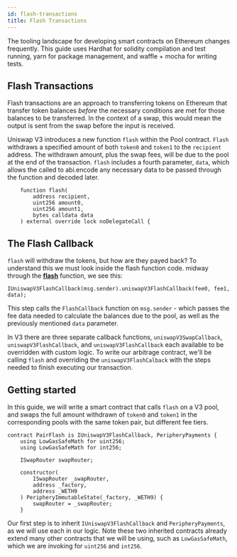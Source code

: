 ```yaml
---
id: flash-transactions
title: Flash Transactions
---
```


The tooling landscape for developing smart contracts on Ethereum changes frequently. This guide uses Hardhat for solidity compilation and test running, yarn for package management, and waffle + mocha for writing tests. 

## Flash Transactions

Flash transactions are an approach to transferring tokens on Ethereum that transfer token balances *before* the necessary conditions are met for those balances to be transferred. In the context of a swap, this would mean the output is sent from the swap before the input is received. 

Uniswap V3 introduces a new function `flash` within the Pool contract. `Flash` withdraws a specified amount of both `token0` and `token1` to the `recipient` address. The withdrawn amount, plus the swap fees, will be due to the pool at the end of the transaction. `flash` includes a fourth parameter, `data`, which allows the called to abi.encode any necessary data to be passed through the function and decoded later.
  
```solidity
    function flash(
        address recipient,
        uint256 amount0,
        uint256 amount1,
        bytes calldata data
    ) external override lock noDelegateCall {
```

## The Flash Callback

`flash` will withdraw the tokens, but how are they payed back? To understand this we must look inside the flash function code. midway through the [**flash**](https://github.com/Uniswap/uniswap-v3-core/blob/main/contracts/UniswapV3Pool.sol#L791) function, we see this:

```solidity
IUniswapV3FlashCallback(msg.sender).uniswapV3FlashCallback(fee0, fee1, data);
```

This step calls the `FlashCallback` function on `msg.sender` - which passes the fee data needed to calculate the balances due to the pool, as well as the previously mentioned `data` parameter.

In V3 there are three separate callback functions, `uniswapV3SwapCallback`, `uniswapV3FlashCallback`, and `uniswapV3FlashCallback` each available to be overridden with custom logic. To write our arbitrage contract, we'll be calling `flash` and overriding the `uniswapV3FlashCalback` with the steps needed to finish executing our transaction.

## Getting started

In this guide, we will write a smart contract that calls `flash` on a V3 pool, and swaps the full amount withdrawn of `token0` and `token1` in the corresponding pools with the same token pair, but different fee tiers.

```solidity
contract PairFlash is IUniswapV3FlashCallback, PeripheryPayments {
    using LowGasSafeMath for uint256;
    using LowGasSafeMath for int256;

    ISwapRouter swapRouter;

    constructor(
        ISwapRouter _swapRouter,
        address _factory,
        address _WETH9
    ) PeripheryImmutableState(_factory, _WETH9) {
        swapRouter = _swapRouter;
    }
```

Our first step is to inherit `IUniswapV3FlashCallback` and `PeripheryPayments`, as we will use each in our logic. Note these two inherited contracts already extend many other contracts that we will be using, such as `LowGasSafeMath`, which we are invoking for `uint256` and `int256`.